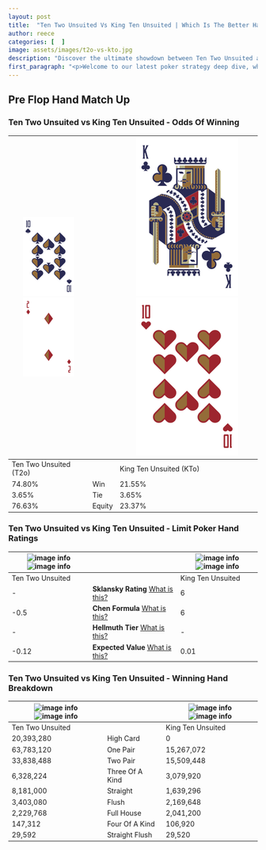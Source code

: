 ```yaml
---
layout: post
title:  "Ten Two Unsuited Vs King Ten Unsuited | Which Is The Better Hand In Poker? A Complete Guide"
author: reece
categories: [  ]
image: assets/images/t2o-vs-kto.jpg
description: "Discover the ultimate showdown between Ten Two Unsuited and King Ten Unsuited in poker! Uncover the odds, strategies, and scenarios where one hand triumphs over the other. Get ready to up your poker game with this thrilling analysis."
first_paragraph: "<p>Welcome to our latest poker strategy deep dive, where we're pitting two distinct hands against each other in a high-stakes showdown: Ten Two Unsuited vs King Ten Unsuited.</p><p>In the dynamic world of poker, every decision counts, and knowing which hand holds the upper hand is key to your success at the table.</p><p>In this article, we'll dissect these two hands, explore the scenarios where one dominates the other, and equip you with the knowledge to make strategic choices that can tip the odds in your favor.</p><p>Get ready to unravel the intriguing dynamics of these poker hands and elevate your game to new heights.</p>"
---
```




[comment]: # (sp0)

## Pre Flop Hand Match Up

<div class="table hand-ratings" markdown="1"> 



### Ten Two Unsuited vs King Ten Unsuited - Odds Of Winning


    
| ![image info](assets/images/hand1/T.png) ![image info](assets/images/hand1/2o.png) |  | ![image info](assets/images/hand2/K.png) ![image info](assets/images/hand2/to.png) |
| -------- | -------- | -------- |
| Ten Two Unsuited (T2o) |  | King Ten Unsuited (KTo) |
| 74.80% | Win | 21.55% |
| 3.65% | Tie | 3.65% |
| 76.63% | Equity | 23.37% |




[comment]: # (sp1)



### Ten Two Unsuited vs King Ten Unsuited - Limit Poker Hand Ratings


    
| ![image info](https://www.riverpairs.com/assets/images/hand1/T.png) ![image info](https://www.riverpairs.com/assets/images/hand1/2o.png) |  | ![image info](https://www.riverpairs.com/assets/images/hand2/K.png) ![image info](https://www.riverpairs.com/assets/images/hand2/to.png) |
| -------- | -------- | -------- |
| Ten Two Unsuited |  | King Ten Unsuited |
| - | **Sklansky Rating** [What is this?](/sklansky-rating-explained) | 6 |
| -0.5 | **Chen Formula** [What is this?](/chen-formula-explained) | 6 |
| - | **Hellmuth Tier** [What is this?](/Hellmuth-tier-explained) | - |
| -0.12 | **Expected Value** [What is this?](/expected-value-explained) | 0.01 |




[comment]: # (sp2)



### Ten Two Unsuited vs King Ten Unsuited - Winning Hand Breakdown


    
| ![image info](https://www.riverpairs.com/assets/images/hand1/T.png) ![image info](https://www.riverpairs.com/assets/images/hand1/2o.png) |  | ![image info](https://www.riverpairs.com/assets/images/hand2/K.png) ![image info](https://www.riverpairs.com/assets/images/hand2/to.png) |
| -------- | -------- | -------- |
| Ten Two Unsuited |  | King Ten Unsuited |
| 20,393,280 | High Card | 0 |
| 63,783,120 | One Pair | 15,267,072 |
| 33,838,488 | Two Pair | 15,509,448 |
| 6,328,224 | Three Of A Kind | 3,079,920 |
| 8,181,000 | Straight | 1,639,296 |
| 3,403,080 | Flush | 2,169,648 |
| 2,229,768 | Full House | 2,041,200 |
| 147,312 | Four Of A Kind | 106,920 |
| 29,592 | Straight Flush | 29,520 |




[comment]: # (sp3)



</div>

[comment]: # (sp4)



[comment]: # (sp5)

